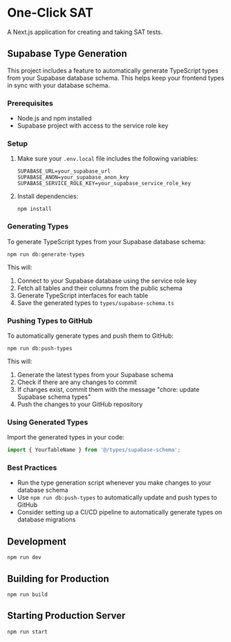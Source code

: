 # One-Click SAT

A Next.js application for creating and taking SAT tests.

## Supabase Type Generation

This project includes a feature to automatically generate TypeScript types from your Supabase database schema. This helps keep your frontend types in sync with your database schema.

### Prerequisites

- Node.js and npm installed
- Supabase project with access to the service role key

### Setup

1. Make sure your `.env.local` file includes the following variables:
   ```
   SUPABASE_URL=your_supabase_url
   SUPABASE_ANON=your_supabase_anon_key
   SUPABASE_SERVICE_ROLE_KEY=your_supabase_service_role_key
   ```

2. Install dependencies:
   ```
   npm install
   ```

### Generating Types

To generate TypeScript types from your Supabase database schema:

```
npm run db:generate-types
```

This will:
1. Connect to your Supabase database using the service role key
2. Fetch all tables and their columns from the public schema
3. Generate TypeScript interfaces for each table
4. Save the generated types to `types/supabase-schema.ts`

### Pushing Types to GitHub

To automatically generate types and push them to GitHub:

```
npm run db:push-types
```

This will:
1. Generate the latest types from your Supabase schema
2. Check if there are any changes to commit
3. If changes exist, commit them with the message "chore: update Supabase schema types"
4. Push the changes to your GitHub repository

### Using Generated Types

Import the generated types in your code:

```typescript
import { YourTableName } from '@/types/supabase-schema';
```

### Best Practices

- Run the type generation script whenever you make changes to your database schema
- Use `npm run db:push-types` to automatically update and push types to GitHub
- Consider setting up a CI/CD pipeline to automatically generate types on database migrations

## Development

```
npm run dev
```

## Building for Production

```
npm run build
```

## Starting Production Server

```
npm run start
``` 